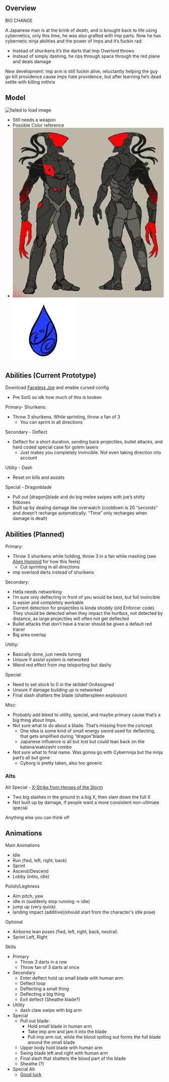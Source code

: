 ## Overview
BIG CHANGE

A Japanese man is at the brink of death, and is brought back to life using cybernetics, only this time, he was also grafted with Imp parts. Now he has cybernetic ninja abilities and the power of Imps and it’s fuckin rad.

- Instead of shurikens it’s the darts that Imp Overlord throws
- Instead of simply dashing, he rips through space through the red plane and deals damage

New development: imp arm is still fuckin alive, reluctantly helping the guy go kill providence cause imps hate providence, but after learning he’s dead settle with killing mithrix
## Model

 ![failed to load image](<Attachment 1 1.png>)

- Stlll needs a weapon
- Possible Color reference
- ![ok not final](<img/Attachment 2.png>)![i could live with it just kinda ugly](<Game/img/Attachment 3.png>)

## Abilities (Current Prototype)

Download [Faceless Joe](https://thunderstore.io/package/TheTimesweeper/Faceless_Joe/) and enable cursed config

- Pre SotS so idk how much of this is broken

Primary- Shurikens:

- Throw 3 shurikens. While sprinting, throw a fan of 3
    - You can sprint in all directions

Secondary - Deflect

- Deflect for a short duration, sending back projectiles, bullet attacks, and hard coded special case for golem lasers
    - Just makes you completely invincible. Not even taking direction into account

Utility - Dash

- Reset on kills and assists

Special - Dragonblade

- Pull out [dragon]blade and do big melee swipes with joe’s shitty hitboxes
- Built up by dealing damage like overwatch (cooldown is 20 “seconds” and doesn’t recharge automatically. “Time” only recharges when damage is dealt)

## Abilities (Planned)

Primary:

- Throw 3 shurikens while holding, throw 3 in a fan while mashing (see [Alien Hominid](https://thunderstore.io/package/TheTimesweeper/Alien_Hominid/) for how this feels)
    - Cut sprinting in all directions
- imp overlord darts instead of shurikens

Secondary:

- Hella needs networking
- I’m sure only deflecting in front of you would be best, but full invincible is easier and completely workable
- Current detection for projectiles is kinda shoddy (old Enforcer code). They should be detected when they impact the hurtbox, not detected by distance, as large projectiles will often not get deflected
- Bullet attacks that don’t have a tracer should be given a default red tracer
- Big area overlay

Utility:

- Basically done, just needs tuning
- Unsure if assist system is networked
- Weird red effect from imp teleporting but dashy

Special:

- Need to set stock to 0 in the skilldef OnAssigned
- Unsure if damage building up is networked
- Final slash shatters the blade (shatterspleen explosion)

Misc:

- Probably add bleed to utility, special, and maybe primary cause that’s a big thing about Imps.
- Not sure what to do about a blade. That’s missing from the concept
    - One idea is some kind of small energy sword used for deflecting, that gets amplified during “dragon”blade
    - Japanese influence is all but lost but could lean back on the katana/wakizashi combo
- Not sure what to final name. Was gonna go with Cyberninja but the ninja part’s all but gone
    - Cyborg is pretty taken, also too generic

### Alts

Alt Special - [X-Strike from Heroes of the Storm](https://youtu.be/-SJgvzPRFEI?si=_TMt_v4r0jrWREuV&t=136)

- Two big slashes in the ground in a big X, then slam down the full X
- Not built up by damage, if people want a more consistent non-ultimate special

Anything else you can think of!

## 

## Animations

Main Animations

- Idle
- Run (fwd, left, right, back)
- Sprint
- Ascend/Descend
- Lobby (intro, idle)

Polish/Legitness

- Aim pitch, yaw
- idle in (suddenly stop running -> idle)
- jump up (very quick)
- landing impact (additive)(should start from the character's idle pose)

Optional

- Airborne lean poses (fwd, left, right, back, neutral)
- Sprint Left, Right

Skills

- Primary
    - Throw 3 darts in a row
    - Throw fan of 3 darts at once
- Secondary
    - Enter deflect hold up small blade with human arm
    - Deflect loop
    - Deflecting a small thing
    - Deflecting a big thing
    - Exit deflect (Sheathe blade?)
- Utility
    - dash claw swipe with big arm
- Special
    - Pull out blade:
        - Hold small blade in human arm
        - Take imp arm and jam it into the blade
        - Pull imp arm out, while the blood spilling out forms the full blade around the small blade
    - Upper body hold blade with human arm
    - Swing blade left and right with human arm
    - Final slash that shatters the blood part of the blade
    - Sheathe (?)
- Special Alt
    - [Good luck](https://youtu.be/-SJgvzPRFEI?si=_TMt_v4r0jrWREuV&t=136)